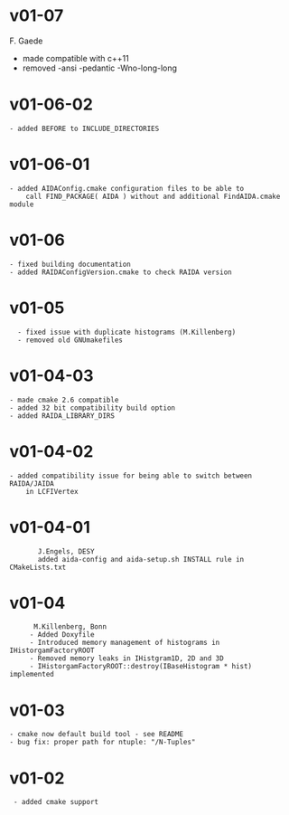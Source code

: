 # v01-07

F. Gaede
   - made compatible with c++11
   - removed -ansi -pedantic -Wno-long-long

# v01-06-02

    - added BEFORE to INCLUDE_DIRECTORIES

# v01-06-01

    - added AIDAConfig.cmake configuration files to be able to
        call FIND_PACKAGE( AIDA ) without and additional FindAIDA.cmake module

# v01-06

    - fixed building documentation
    - added RAIDAConfigVersion.cmake to check RAIDA version


# v01-05

      - fixed issue with duplicate histograms (M.Killenberg)
      - removed old GNUmakefiles

# v01-04-03

    - made cmake 2.6 compatible
    - added 32 bit compatibility build option
    - added RAIDA_LIBRARY_DIRS

# v01-04-02

    - added compatibility issue for being able to switch between RAIDA/JAIDA
        in LCFIVertex

# v01-04-01

           J.Engels, DESY 
           added aida-config and aida-setup.sh INSTALL rule in CMakeLists.txt

# v01-04

          M.Killenberg, Bonn
         - Added Doxyfile 
         - Introduced memory management of histograms in IHistorgamFactoryROOT
         - Removed memory leaks in IHistgram1D, 2D and 3D
         - IHistorgamFactoryROOT::destroy(IBaseHistogram * hist) implemented

# v01-03

    - cmake now default build tool - see README
    - bug fix: proper path for ntuple: "/N-Tuples"
       
# v01-02

     - added cmake support
